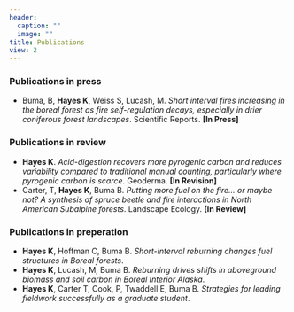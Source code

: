 ```yaml
---
header:
  caption: ""
  image: ""
title: Publications
view: 2
---
```


### Publications in press
- Buma, B, **Hayes K**, Weiss S, Lucash, M. *Short interval fires increasing in the boreal forest as fire self-regulation decays, especially in drier coniferous forest landscapes*. Scientific Reports. **[In Press]**

### Publications in review
- **Hayes K**. *Acid-digestion recovers more pyrogenic carbon and reduces variability compared to traditional manual counting, particularly where pyrogenic carbon is scarce*. Geoderma. **[In Revision]**
- Carter, T, **Hayes K**, Buma B. *Putting more fuel on the fire... or maybe not? A synthesis of spruce beetle and fire interactions in North American Subalpine forests*. Landscape Ecology. **[In Review]**

### Publications in preperation
- **Hayes K**, Hoffman C, Buma B. *Short-interval reburning changes fuel structures in Boreal forests*.
- **Hayes K**, Lucash, M, Buma B. *Reburning drives shifts in aboveground biomass and soil carbon in Boreal Interior Alaska*.
- **Hayes K**, Carter T, Cook, P, Twaddell E, Buma B. *Strategies for leading fieldwork successfully as a graduate student*.

